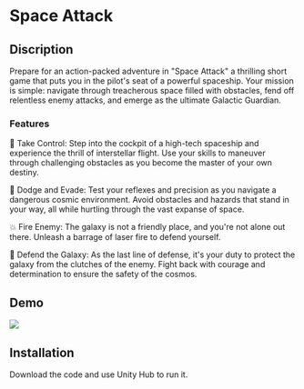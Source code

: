 # Space Attack
## Discription
Prepare for an action-packed adventure in "Space Attack" a thrilling short game that puts you in the pilot's seat of a powerful spaceship. Your mission is simple: navigate through treacherous space filled with obstacles, fend off relentless enemy attacks, and emerge as the ultimate Galactic Guardian.
### Features 
🚀 Take Control: Step into the cockpit of a high-tech spaceship and experience the thrill of interstellar flight. Use your skills to maneuver through challenging obstacles as you become the master of your own destiny.

🌌 Dodge and Evade: Test your reflexes and precision as you navigate a dangerous cosmic environment. Avoid obstacles and hazards that stand in your way, all while hurtling through the vast expanse of space.

💥 Fire Enemy: The galaxy is not a friendly place, and you're not alone out there. Unleash a barrage of laser fire to defend yourself.

🌟 Defend the Galaxy: As the last line of defense, it's your duty to protect the galaxy from the clutches of the enemy. Fight back with courage and determination to ensure the safety of the cosmos.

## Demo
![](https://github.com/Alishahidi1997/Space-Attack/blob/main/Assets/SpaceAttackDemo.gif)

## Installation
Download the code and use Unity Hub to run it. 

